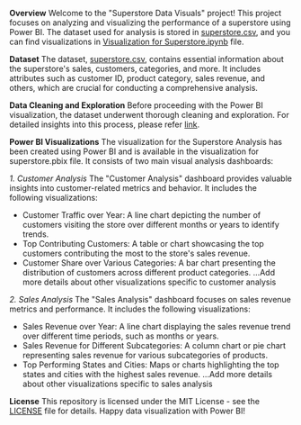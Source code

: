 **Overview**
Welcome to the "Superstore Data Visuals" project! This project focuses on analyzing and visualizing the performance of a superstore using Power BI. The dataset used for analysis is stored in [superstore.csv](https://github.com/ir-4/PowerBI/blob/main/Superstore%20data%20visuals/superstore.csv), and you can find visualizations in [Visualization for Superstore.ipynb](https://github.com/ir-4/PowerBI/blob/main/Superstore%20data%20visuals/Visualization%20for%20Superstore.pbix) file.

**Dataset**
The dataset, [superstore.csv](https://github.com/ir-4/PowerBI/blob/main/Superstore%20data%20visuals/superstore.csv), contains essential information about the superstore's sales, customers, categories, and more. It includes attributes such as customer ID, product category, sales revenue, and others, which are crucial for conducting a comprehensive analysis.

**Data Cleaning and Exploration**
Before proceeding with the Power BI visualization, the dataset underwent thorough cleaning and exploration. For detailed insights into this process, please refer [link](https://github.com/ir-4/Data-Analysis-using-Python/blob/main/Superstore%20Performance%20Analysis/Data%20Analysis.ipynb).

**Power BI Visualizations**
The visualization for the Superstore Analysis has been created using Power BI and is available in the visualization for superstore.pbix file. It consists of two main visual analysis dashboards:

_1. Customer Analysis_
The "Customer Analysis" dashboard provides valuable insights into customer-related metrics and behavior. It includes the following visualizations:
- Customer Traffic over Year: A line chart depicting the number of customers visiting the store over different months or years to identify trends.
- Top Contributing Customers: A table or chart showcasing the top customers contributing the most to the store's sales revenue.
- Customer Share over Various Categories: A bar chart presenting the distribution of customers across different product categories.
...Add more details about other visualizations specific to customer analysis

_2. Sales Analysis_
The "Sales Analysis" dashboard focuses on sales revenue metrics and performance. It includes the following visualizations:
- Sales Revenue over Year: A line chart displaying the sales revenue trend over different time periods, such as months or years.
- Sales Revenue for Different Subcategories: A column chart or pie chart representing sales revenue for various subcategories of products.
- Top Performing States and Cities: Maps or charts highlighting the top states and cities with the highest sales revenue.
...Add more details about other visualizations specific to sales analysis

**License**
This repository is licensed under the MIT License - see the [LICENSE](https://github.com/git/git-scm.com/blob/main/MIT-LICENSE.txt) file for details.
Happy data visualization with Power BI!

